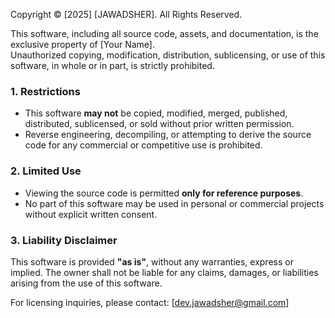 Copyright © [2025] [JAWADSHER]. All Rights Reserved.

This software, including all source code, assets, and documentation, is the exclusive property of [Your Name].  
Unauthorized copying, modification, distribution, sublicensing, or use of this software, in whole or in part, is strictly prohibited.  

### 1. **Restrictions**  
- This software **may not** be copied, modified, merged, published, distributed, sublicensed, or sold without prior written permission.  
- Reverse engineering, decompiling, or attempting to derive the source code for any commercial or competitive use is prohibited.  

### 2. **Limited Use**
- Viewing the source code is permitted **only for reference purposes**.  
- No part of this software may be used in personal or commercial projects without explicit written consent.  

### 3. **Liability Disclaimer**  
This software is provided **"as is"**, without any warranties, express or implied. The owner shall not be liable for any claims, damages, or liabilities arising from the use of this software.  

For licensing inquiries, please contact: [dev.jawadsher@gmail.com]  
